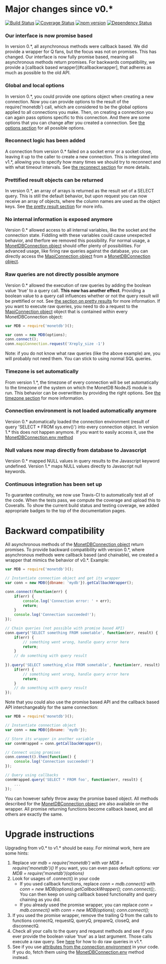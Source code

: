 # Major changes since v0.\*

[![Build Status](https://travis-ci.org/MonetDB/monetdb-nodejs.svg)](https://travis-ci.org/MonetDB/monetdb-nodejs)
[![Coverage Status](https://coveralls.io/repos/MonetDB/monetdb-nodejs/badge.svg?branch=master&service=github)](https://coveralls.io/github/MonetDB/monetdb-nodejs?branch=master)
[![npm version](https://badge.fury.io/js/monetdb.svg)](https://badge.fury.io/js/monetdb)
[![Dependency Status](https://david-dm.org/MonetDB/monetdb-nodejs.svg)](https://david-dm.org/MonetDB/monetdb-nodejs)


### Our interface is now promise based
In version 0.\*, all asynchronous methods were callback based. 
We did provide a wrapper for Q fans, but the focus was not on promises.
This has changed. 
Our interface is now fully promise based, meaning all asynchronous methods return promises.
For backwards compatibility, we provide a [callback based wrapper](#callbackwrapper], that adheres as much as possible to the old API.


### Global and local options
In version 0.\*, you could provide one options object when creating a new connection. Now you can provide
options to the result of the require('monetdb') call, which are considered to be the global options applied to all
connections you make. Then, on creating a connection you can again pass options specific to this connection.
And there are some options that you can change after you created a connection.
See [the options section](https://github.com/MonetDB/monetdb-nodejs/#options) for all possible options.


### Reconnect logic has been added
A connection from version 0.\* failed on a socket error or a socket close, leaving it up to the caller to create
a new connection. This is integrated into v1.\*, allowing you to specify how many times we should try to reconnect
and with what timeout intervals.
See [the reconnect section](https://github.com/MonetDB/monetdb-nodejs/#reconnect) for more details.


### Prettified result objects can be returned
In version 0.\*, an array of arrays is returned as the result set of a SELECT query. 
This is still the default behavior, but upon request you can now receive an array of objects, where the column names
are used as the object keys.
See [the pretty result section](https://github.com/MonetDB/monetdb-nodejs/#pretty) for more info.   


### No internal information is exposed anymore
Version 0.\* allowed access to all internal variables, like the socket and the connection state. 
Fiddling with these variables could cause unexpected behavior, and therfore we removed this possibility.
For normal usage, a [MonetDBConnection object](https://github.com/MonetDB/monetdb-nodejs/#mdbconnection) should offer plenty of possibilities.
For advanced usage, like firing raw queries against the database, you can directly access the 
[MapiConnection object](https://github.com/MonetDB/monetdb-nodejs/blob/master/docs/MapiConnection.md)
from a [MonetDBConnection object](https://github.com/MonetDB/monetdb-nodejs/#mdbconnection).

<a name="raw"></a>
### Raw queries are not directly possible anymore
Version 0.\* allowed the execution of raw queries by adding the boolean value 'true' to a query call. 
**This now has another effect**.
Providing a boolean value to a query call influences whether or not the query result will be prettified or not.
See [the section on pretty results](https://github.com/MonetDB/monetdb-nodejs/#pretty) for more information.
If you want to execute raw queries, you need to do a request to the
[MapiConnection object](https://github.com/MonetDB/monetdb-nodejs/blob/master/docs/MapiConnection.md) object that is
contained within every MonetDBConnection object:

```javascript
var MDB = require('monetdb')();

var conn = new MDB(options);
conn.connect();
conn.mapiConnection.request('Xreply_size -1')
```

Note: if you do not know what raw queries (like the above example) are, you will probably not need them. You can stick to
using normal SQL queries.

### Timezone is set automatically
From version 1.\*, the timezone of every connection will be set automatically to the timezone of the system on which the
MonetDB NodeJS module is run. This behavior can be overwritten by providing the right options. See
[the timezone section](https://github.com/MonetDB/monetdb-nodejs/#timezone) for more information.

<a name="env"></a>
### Connection environment is not loaded automatically anymore
Version 0.\* automatically loaded the connection environment (result of query 'SELECT * FROM sys.env()') into every 
connection object. In version 1.\* this does not happen anymore. If you want to easily access it, use the
[MonetDBConnection.env method](https://github.com/MonetDB/monetdb-nodejs/#mdbconnection_env)

### Null values now map directly from database to Javascript
Version 0.\* mapped NULL values in query results to the Javascript keyword undefined. Version 1.\* maps NULL values
directly to Javascript null keywords.

### Continuous integration has been set up
To guarantee continuity, we now use Travis-CI to automatically test all of the code. 
When the tests pass, we compute the coverage and upload this to Coveralls.
To show the current build status and testing coverage, we added appropriate badges to the top of the documentation pages.





<a name="callbackwrapper"></a>
# Backward compatibility
All asynchronous methods of the [MonetDBConnection object](https://github.com/MonetDB/monetdb-nodejs/#mdbconnection) return promises.
To provide backward compatibility with version 0.\*, where asynchronous methods were callback based (and chainable),
we created a wrapper that mimics the behavior of v0.\*. Example:

```javascript
var MDB = require('monetdb')();

// Instantiate connection object and get its wrapper
var conn = new MDB({dbname: 'mydb'}).getCallbackWrapper();

conn.connect(function(err) {
    if(err) {
        console.log('Connection error: ' + err);
        return;
    }
    console.log('Connection succeeded!');
});

// Chain queries (not possible with promise based API)
conn.query('SELECT something FROM sometable', function(err, result) {
    if(err) {
        // something went wrong, handle query error here
        return;
    }
    // do something with query result
    
}).query('SELECT something_else FROM sometable', function(err, result) {
    if(err) {
        // something went wrong, handle query error here
        return;
    }
    // do something with query result
});
```

Note that you could also use the promise based API and the callback based API interchangeably for the same connection:

```javascript
var MDB = require('monetdb')();

// Instantiate connection object
var conn = new MDB({dbname: 'mydb'});

// Store its wrapper in another variable
var connWrapped = conn.getCallbackWrapper();

// Connect using promises
conn.connect().then(function() {
    console.log('Connection succeeded!')
});

// Query using callbacks
connWrapped.query('SELECT * FROM foo', function(err, result) {
    ...
});
```

You can however safely throw away the promise based object. All methods described for the [MonetDBConnection object](https://github.com/MonetDB/monetdb-nodejs/#mdbconnection)
are also available on the wrapper. All promise returning functions become callback based, and all others are exactly the same.


# Upgrade instructions
Upgrading from v0.\* to v1.\* should be easy. For minimal work, here are some hints:

1. Replace *var mdb = require('monetdb')* with *var MDB = require('monetdb')()*
If you want, you can even pass default options: *var MDB = require('monetdb')(options)*
2. Look for usages of .connect() in your code
    - If you used callback functions, replace *conn = mdb.connect()* with 
    *conn = new MDB(options).getCallbackWrapper(); conn.connect();*.
    You can then keep on using callback based functionality and query chaining as you did.
    - If you already used the promise wrapper, you can replace *conn = mdb.connect()* with
    *conn = new MDB(options); conn.connect();*
3. If you used the promise wrapper, remove the trailing Q from the calls to functions 
   connectQ, requestQ, queryQ, prepareQ, closeQ, and disconnectQ.
4. Check all your calls to the query and request methods and see if you ever provide the boolean
value 'true' as a last argument. Those calls execute a raw query. See [here](#raw) for how to do 
raw queries in v1.\*.
5. See if you use [attributes from the connection environment](#env) in your code. 
If you do, fetch them using the 
[MonetDBConnection.env](https://github.com/MonetDB/monetdb-nodejs#mdbconnection_env) method instead.
